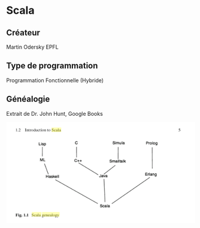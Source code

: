# Scala

## Créateur 
Martin Odersky EPFL

## Type de programmation

Programmation Fonctionnelle (Hybride)

## Généalogie

Extrait de Dr. John Hunt, Google Books 

![alt tag](https://github.com/CollegeBoreal/INF1042-16E/blob/master/Scala/ScalaGenealogy.png)
